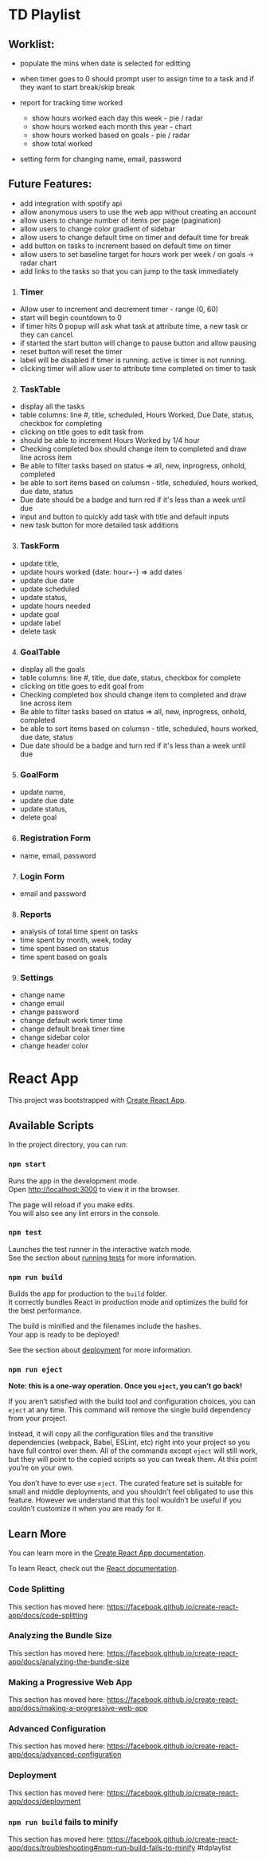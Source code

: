 # TD Playlist

## Worklist:

- populate the mins when date is selected for editting

- when timer goes to 0 should prompt user to assign time to a task and if they want to start break/skip break

- report for tracking time worked

  - show hours worked each day this week - pie / radar
  - show hours worked each month this year - chart
  - show hours worked based on goals - pie / radar
  - show total worked

- setting form for changing name, email, password

## Future Features:

- add integration with spotify api
- allow anonymous users to use the web app without creating an account
- allow users to change number of items per page (pagination)
- allow users to change color gradient of sidebar
- allow users to change default time on timer and default time for break
- add button on tasks to increment based on default time on timer
- allow users to set baseline target for hours work per week / on goals -> radar chart
- add links to the tasks so that you can jump to the task immediately

1.  ### Timer

- Allow user to increment and decrement timer - range (0, 60)
- start will begin countdown to 0
- if timer hits 0 popup will ask what task at attribute time, a new task or they can cancel.
- if started the start button will change to pause button and allow pausing
- reset button will reset the timer
- label will be disabled if timer is running. active is timer is not running.
- clicking timer will allow user to attribute time completed on timer to task

2.  ### TaskTable

- display all the tasks
- table columns: line #, title, scheduled, Hours Worked, Due Date, status, checkbox for completing
- clicking on title goes to edit task from
- should be able to increment Hours Worked by 1/4 hour
- Checking completed box should change item to completed and draw line across item
- Be able to filter tasks based on status => all, new, inprogress, onhold, completed
- be able to sort items based on columsn - title, scheduled, hours worked, due date, status
- Due date should be a badge and turn red if it's less than a week until due
- input and button to quickly add task with title and default inputs
- new task button for more detailed task additions

3. ### TaskForm

- update title,
- update hours worked {date: hour+-} => add dates
- update due date
- update scheduled
- update status,
- update hours needed
- update goal
- update label
- delete task

4. ### GoalTable

- display all the goals
- table columns: line #, title, due date, status, checkbox for complete
- clicking on title goes to edit goal from
- Checking completed box should change item to completed and draw line across item
- Be able to filter tasks based on status => all, new, inprogress, onhold, completed
- be able to sort items based on columsn - title, scheduled, hours worked, due date, status
- Due date should be a badge and turn red if it's less than a week until due

5. ### GoalForm

- update name,
- update due date
- update status,
- delete goal

6. ### Registration Form

- name, email, password

7. ### Login Form

- email and password

8. ### Reports

- analysis of total time spent on tasks
- time spent by month, week, today
- time spent based on status
- time spent based on goals

9.  ### Settings

- change name
- change email
- change password
- change default work timer time
- change default break timer time
- change sidebar color
- change header color

# React App

This project was bootstrapped with [Create React App](https://github.com/facebook/create-react-app).

## Available Scripts

In the project directory, you can run:

### `npm start`

Runs the app in the development mode.<br />
Open [http://localhost:3000](http://localhost:3000) to view it in the browser.

The page will reload if you make edits.<br />
You will also see any lint errors in the console.

### `npm test`

Launches the test runner in the interactive watch mode.<br />
See the section about [running tests](https://facebook.github.io/create-react-app/docs/running-tests) for more information.

### `npm run build`

Builds the app for production to the `build` folder.<br />
It correctly bundles React in production mode and optimizes the build for the best performance.

The build is minified and the filenames include the hashes.<br />
Your app is ready to be deployed!

See the section about [deployment](https://facebook.github.io/create-react-app/docs/deployment) for more information.

### `npm run eject`

**Note: this is a one-way operation. Once you `eject`, you can’t go back!**

If you aren’t satisfied with the build tool and configuration choices, you can `eject` at any time. This command will remove the single build dependency from your project.

Instead, it will copy all the configuration files and the transitive dependencies (webpack, Babel, ESLint, etc) right into your project so you have full control over them. All of the commands except `eject` will still work, but they will point to the copied scripts so you can tweak them. At this point you’re on your own.

You don’t have to ever use `eject`. The curated feature set is suitable for small and middle deployments, and you shouldn’t feel obligated to use this feature. However we understand that this tool wouldn’t be useful if you couldn’t customize it when you are ready for it.

## Learn More

You can learn more in the [Create React App documentation](https://facebook.github.io/create-react-app/docs/getting-started).

To learn React, check out the [React documentation](https://reactjs.org/).

### Code Splitting

This section has moved here: https://facebook.github.io/create-react-app/docs/code-splitting

### Analyzing the Bundle Size

This section has moved here: https://facebook.github.io/create-react-app/docs/analyzing-the-bundle-size

### Making a Progressive Web App

This section has moved here: https://facebook.github.io/create-react-app/docs/making-a-progressive-web-app

### Advanced Configuration

This section has moved here: https://facebook.github.io/create-react-app/docs/advanced-configuration

### Deployment

This section has moved here: https://facebook.github.io/create-react-app/docs/deployment

### `npm run build` fails to minify

This section has moved here: https://facebook.github.io/create-react-app/docs/troubleshooting#npm-run-build-fails-to-minify
#tdplaylist
